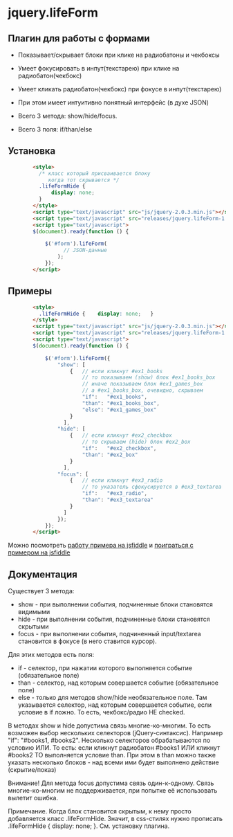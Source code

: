 jquery.lifeForm
============================

Плагин для работы с формами
-----------

  * Показывает/скрывает блоки при клике на 
    радиобатоны и чекбоксы

  * Умеет фокусировать в инпут(текстарею) при клике на радиобатон(чекбокс)

  * Умеет кликать радиобатон(чекбокс) при фокусе в инпут(текстарею)

  * При этом имеет интуитивно понятный интерфейс (в духе JSON)

  * Всего 3 метода: show/hide/focus.

  * Всего 3 поля: if/than/else


Установка
---------
```html
        <style>
          /* класс который присваивается блоку 
             когда тот скрывается */
          .lifeFormHide {
              display: none;
          }
        </style>
        <script type="text/javascript" src="js/jquery-2.0.3.min.js"></script>
        <script type="text/javascript" src="releases/jquery.lifeForm-1.0.js"></script>
        <script type="text/javascript">
        $(document).ready(function () {

            $('#form').lifeForm(
                  // JSON-данные
                );
            });
        </script>
```

Примеры
---------
```html
        <style>
          .lifeFormHide {    display: none;   }
        </style>
        <script type="text/javascript" src="js/jquery-2.0.3.min.js"></script>
        <script type="text/javascript" src="releases/jquery.lifeForm-1.0.js"></script>
        <script type="text/javascript">
        $(document).ready(function () {

            $('#form').lifeForm({
                "show": [
                    {   // если кликнут #ex1_books
                        // то показываем (show) блок #ex1_books_box
                        // иначе показываем блок #ex1_games_box
                        // а #ex1_books_box, очевидно, скрываем
                        "if":   "#ex1_books",
                        "than": "#ex1_books_box",
                        "else": "#ex1_games_box"
                    }
                  ],
                "hide": [
                    {   // если кликнут #ex2_checkbox
                        // то скрываем (hide) блок #ex2_box
                        "if":   "#ex2_checkbox",
                        "than": "#ex2_box"
                    }
                  ],
                "focus": [
                    {   // если кликнут #ex3_radio
                        // то указатель сфокусируется в #ex3_textarea
                        "if":   "#ex3_radio",
                        "than": "#ex3_textarea"
                    }
                  ]
                });
            });
        </script>
```

Можно посмотреть [работу примера на jsfiddle][1] и [поиграться с примером на jsfiddle][2]

Документация
------------

 Существует 3 метода:

  * show - при выполнении события, подчиненные блоки становятся видимыми
  * hide - при выполнении события, подчиненные блоки становятся скрытыми
  * focus - при выполнении события, подчиненный input/textarea становится в фокусе (в него ставится курсор).

Для этих методов есть поля:

  * if - селектор, при нажатии которого выполняется событие (обязательное поле)
  * than - селектор, над которым совершается событие (обязательное поле)
  * else - только для методов show/hide необязательное поле. Там указывается селектор, над которым совершается событие, если условие в if ложно. То есть, чекбокс/радио НЕ checked.

В методах show и hide допустима связь многие-ко-многим. То есть возможен выбор нескольких селекторов (jQuery-синтаксис). Например "if": "#books1, #books2". Несколько селекторов обрабатываются по условию ИЛИ. То есть: если кликнут радиобатон #books1 ИЛИ кликнут #books2 ТО выполняется условие than. При этом в than можно также указать несколько блоков - над всеми ими будет выполнено действие (скрытие/показ)

Внимание! Для метода focus допустима связь один-к-одному. Связь многие-ко-многим не поддерживается, при попытке её использовать вылетит ошибка.

Примечание. Когда блок становится скрытым, к нему просто добавляется класс .lifeFormHide. Значит, в css-стилях нужно прописать .lifeFormHide { display: none; }. См. установку плагина. 

[1]: https://jsfiddle.net/fattan/8vb9pLkd/6/embedded/result/
[2]: https://jsfiddle.net/fattan/8vb9pLkd/6/